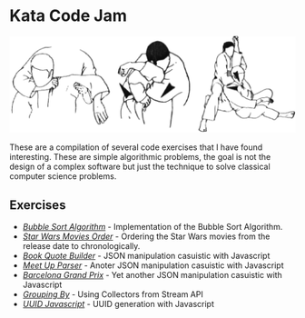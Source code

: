 # Kata Code Jam

![Kata](kata.gif)

These are a compilation of several code exercises that I have found interesting. These are simple algorithmic problems, the goal is not the design of a complex software but just the technique to solve classical computer science problems.

## Exercises

- [_Bubble Sort Algorithm_][1] - Implementation of the Bubble Sort Algorithm.
- [_Star Wars Movies Order_][2] - Ordering the Star Wars movies from the release date to chronologically.
- [_Book Quote Builder_][3] - JSON manipulation casuistic with Javascript
- [_Meet Up Parser_][4] - Anoter JSON manipulation casuistic with Javascript
- [_Barcelona Grand Prix_][5] - Yet another JSON manipulation casuistic with Javascript
- [_Grouping By_][6] - Using Collectors from Stream API
- [_UUID Javascript_][7] - UUID generation with Javascript

[1]: https://github.com/joantolos/kata-code-jam/tree/master/bubble-sort
[2]: https://github.com/joantolos/kata-code-jam/tree/master/star-wars
[3]: https://github.com/joantolos/kata-code-jam/tree/master/book-quote-builder
[4]: https://github.com/joantolos/kata-code-jam/tree/master/meet-up-parser
[5]: https://github.com/joantolos/kata-code-jam/tree/master/barcelona-grand-prix
[6]: https://github.com/joantolos/kata-code-jam/tree/master/group-by
[7]: https://github.com/joantolos/kata-code-jam/tree/master/uuid
